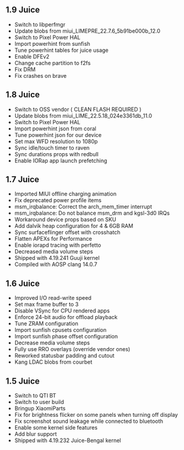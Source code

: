 ## 1.9 Juice

- Switch to libperfmgr
- Update blobs from miui_LIMEPRE_22.7.6_5b91be000b_12.0
- Switch to Pixel Power HAL
- Import powerhint from sunfish
- Tune powerhint tables for juice usage
- Enable DFEv2
- Change cache partition to f2fs
- Fix DRM
- Fix crashes on brave

## 1.8 Juice

- Switch to OSS vendor ( CLEAN FLASH REQUIRED )
- Update blobs from miui_LIME_22.5.18_024e3361db_11.0
- Switch to Pixel Power HAL
- Import powerhint json from coral
- Tune powerhint json for our device
- Set max WFD resolution to 1080p
- Sync idle/touch timer to raven
- Sync durations props with redbull
- Enable IORap app launch prefetching

## 1.7 Juice

- Imported MIUI offline charging animation
- Fix deprecated power profile items
- msm_irqbalance: Correct the arch_mem_timer interrupt
- msm_irqbalance: Do not balance msm_drm and kgsl-3d0 IRQs
- Workaround device props based on SKU
- Add dalvik heap configuration for 4 & 6GB RAM
- Sync surfaceflinger offset with crosshatch
- Flatten APEXs for Performance
- Enable iorapd tracing with perfetto
- Decreased media volume steps
- Shipped with 4.19.241 Guuji kernel
- Compiled with AOSP clang 14.0.7

## 1.6 Juice

- Improved I/O read-write speed
- Set max frame buffer to 3
- Disable VSync for CPU rendered apps
- Enforce 24-bit audio for offload playback
- Tune ZRAM configuration
- Import sunfish cpusets configuration
- Import sunfish phase offset configuration
- Decrease media volume steps
- Fully use RRO overlays (override vendor ones)
- Reworked statusbar padding and cutout
- Kang LDAC blobs from courbet

## 1.5 Juice

- Switch to QTI BT
- Switch to user build
- Bringup XiaomiParts
- Fix for brightness flicker on some panels when turning off display
- Fix screenshot sound leakage while connected to bluetooth
- Enable some kernel side features
- Add blur support
- Shipped with 4.19.232 Juice-Bengal kernel
